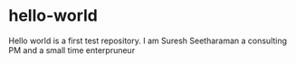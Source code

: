 # hello-world
Hello world is a first test repository.
I am Suresh Seetharaman a consulting PM and a small time enterpruneur
